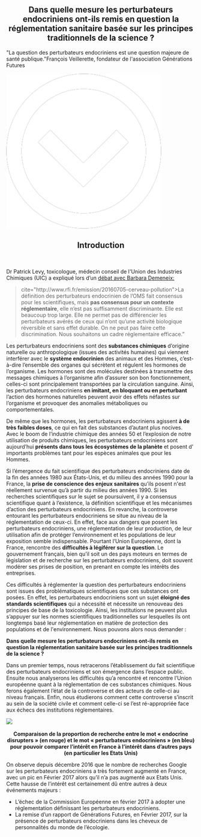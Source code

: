 <html>
<head>
<style> 

.dropbtn {
    margin-bottom: 1rem;
    background-color: rgba(255, 255, 255, 0.08);
    color: rgba(255, 255, 255, 0.7);
    border-color: rgba(255, 255, 255, 0.2);
    border-style: solid;
    border-width: 1px;
    border-radius: 0.3rem;
    transition: color 0.2s, background-color 0.2s, border-color 0.2s;
    cursor: pointer;
    padding: 0.75rem 1rem; 
}  

.dropdown {
    position: relative;
    display: inline-block;
}

.dropdown-content {
    display: none;
    position: absolute;
    background-color: rgba(105, 216, 243, 0.2);
    min-width: 160px;
    box-shadow: 0px 8px 16px 0px rgba(0,0,0,0.2);
    z-index: 1;
    border-color: rgba(255, 255, 255, 0.2);
    border-style: solid;
    border-width: 1px;
    border-radius: 0.3rem;
    padding: 0.75rem 1,5rem;
    width: 100%
} 

.dropdown-content a {
    color: black;
    padding: 12px 16px;
    text-decoration: none;
    display: block;
}

.dropdown-content a:hover {
    background-color: rgba(105, 216, 243, 0.2);
    border-color: rgba(255, 255, 255, 0.2);
    border-style: solid;
    border-width: 1px;
    border-radius: 0.3rem;

}

.dropdown:hover .dropdown-content {
    display: block;
    padding: 0.75rem 1rem;
}

.dropdown:hover .dropbtn {
    color: rgba(255, 255, 255, 0.8);
    text-decoration: none;
    background-color: rgba(255, 255, 255, 0.2);
    border-color: rgba(255, 255, 255, 0.3);
}


.section-accueil {
	display: block;
	min-height: 100%;
	width: 165%;
	margin-left: -267px;
	margin-bottom:0;
	margin-top:0;
}

#accueil {
       background-color: rgb(255, 124, 109);
}

#accueil p {
    color: black;
}

#introduction {
       background-color: rgb(44, 195, 161);
}


#sommaire {
  background-color: rgb(139, 201, 222);
}


#tonextsection img {
	width: 10vmin;
	height: 10vmin;
	margin-top: 3vmin;
}

</style>
</head>
<body>

<article class="article">

<div id="accueil" class="section-accueil">

<h1 style="text-align:center;" > Dans quelle mesure les perturbateurs endocriniens ont-ils remis en question la réglementation sanitaire basée sur les principes traditionnels de la science ? </h1>

<p>"La question des perturbateurs endocriniens est une question majeure de santé publique."François Veillerette, fondateur de l'association Générations Futures</p>

<a data-scroll id="tonextsection" href="https://controverses.github.io/perturbateurs-endocriniens/#introduction"><p text-align="center"><img src="media.md/arrow.png"></p></a>


</div>

<div id= "introduction" class="section-accueil" >
  <h1 style="text-align:center; align:justify;">Introduction</h1><br>

<p>Dr Patrick Levy, toxicologue, médecin conseil de l'Union des Industries Chimiques (UIC) a expliqué lors d’un <a href="http://www.rfi.fr/emission/20160705-cerveau-pollution">débat avec Barbara Demeneix:</a></p>

<p><blockquote>cite="http://www.rfi.fr/emission/20160705-cerveau-pollution">La définition des perturbateurs endocrinien de l’OMS fait consensus pour les scientifiques, mais <strong>pas consensus pour un contexte réglementaire</strong>, elle n’est pas suffisamment discriminante. Elle est beaucoup trop large. Elle ne permet pas de différencier les perturbateurs avérés de ceux qui n’ont qu’une activité biologique réversible et sans effet durable. On ne peut pas faire cette discrimination. Nous souhaitons un cadre réglementaire efficace.”</blockquote></p>

<p>Les perturbateurs endocriniens sont des <strong>substances chimiques</strong> d’origine naturelle ou anthropologique (issues des activités humaines) qui viennent interférer avec le <strong>système endocrinien</strong> des animaux et des Hommes, c’est-à-dire l’ensemble des organes qui sécrètent et régulent les hormones de l’organisme. Les hormones sont des molécules destinées à transmettre des messages chimiques à l’organisme afin d’assurer son bon fonctionnement, celles-ci sont principalement transportées par la circulation sanguine. Ainsi, les perturbateurs endocriniens <strong>en imitant, en bloquant ou en perturbant</strong> l’action des hormones naturelles peuvent avoir des effets néfastes sur l’organisme et provoquer des anomalies métaboliques ou comportementales.</p> 

<p>De même que les hormones, les perturbateurs endocriniens agissent <strong>à de très faibles doses</strong>, ce qui en fait des substances d’autant plus nocives. Avec le boom de l’industrie chimique des années 50 et l’explosion de notre utilisation de produits chimiques, les perturbateurs endocriniens sont aujourd’hui <strong>présents dans tous les écosystèmes de la planète</strong> et posent d’ importants problèmes tant pour les espèces animales que pour les Hommes.</p>

<p> Si l’émergence du fait scientifique des perturbateurs endocriniens date de la fin des années 1980 aux États-Unis, et du milieu des années 1990 pour la France, la <strong>prise de conscience des enjeux sanitaires</strong> qu’ils posent n'est réellement survenue qu’à partir du milieu des années 1990. Si les recherches scientifiques sur le sujet se poursuivent, il y a consensus scientifique quant à l’existence, la définition scientifique et les mécanismes d’action des perturbateurs endocriniens. En revanche, la controverse entourant les perturbateurs endocriniens se situe au niveau de la réglementation de ceux-ci. En effet, face aux dangers que posent les perturbateurs endocriniens, une réglementation de leur production, de leur utilisation afin de protéger l’environnement et les populations de leur exposition semble indispensable. Pourtant l’Union Européenne, dont la France, rencontre des <strong>difficultés à légiférer sur la question</strong>. Le gouvernement français, bien qu’il soit un des pays moteurs en termes de législation et de recherche sur les perturbateurs endocriniens, doit souvent modérer ses prises de position, en prenant en compte les intérêts des entreprises.</p> 

<p>Ces difficultés à réglementer la question des perturbateurs endocriniens sont issues des problématiques scientifiques que ces substances ont posées. En effet, les perturbateurs endocriniens sont un sujet <strong>éloigné des standards scientifiques</strong> qui a nécessité et nécessite un renouveau des principes de base de la toxicologie. Ainsi, les institutions ne peuvent plus s’appuyer sur les normes scientifiques traditionnelles sur lesquelles ils ont longtemps basé leur réglementation en matière de protection des populations et de l'environnement. Nous pouvons alors nous demander :</p>

<p><strong>Dans quelle mesure les perturbateurs endocriniens ont-ils remis en question la réglementation sanitaire basée sur les principes traditionnels de la science ?</strong></p> 


<p>Dans un premier temps, nous retracerons l’établissement du fait scientifique des perturbateurs endocriniens et son émergence dans l’espace public. Ensuite nous analyserons les difficultés qu’a rencontré et rencontre  l’Union européenne quant à la réglementation de ces substances chimiques. Nous ferons également l’état de la controverse et des acteurs de celle-ci au niveau français. Enfin, nous étudierons comment cette controverse s’inscrit au sein de la société civile et comment celle-ci se l’est ré-appropriée face aux échecs des institutions réglementaires.</p>

<a data-scroll id="tonextsection" href="https://controverses.github.io/perturbateurs-endocriniens/#sommaire"><p text-align="center"><img src="arrow.png"></p></a>

</div>

<div id= "sommaire" class="section-accueil">

<p align="center"><strong>Comparaison de la proportion de recherche entre le mot « endocrine disrupters » (en rouge) et le mot « perturbateurs endocriniens » (en bleu) pour pouvoir comparer l’intérêt en France à l’intérêt dans d’autres pays (en particulier les Etats Unis)</strong></p>

  <script type="text/javascript" src="https://ssl.gstatic.com/trends_nrtr/981_RC01/embed_loader.js"></script>
  <script type="text/javascript">
    trends.embed.renderExploreWidget("TIMESERIES", {"comparisonItem":[{"keyword":"perturbateurs endocriniens","geo":"","time":"all"},{"keyword":"endocrine disruptors","geo":"","time":"all"}],"category":0,"property":""}, {"exploreQuery":"date=all&q=perturbateurs%20endocriniens,endocrine%20disruptors","guestPath":"https://trends.google.fr:443/trends/embed/"});
  </script>

<p>On observe depuis décembre 2016 que le nombre de recherches Google sur les perturbateurs endocriniens a très fortement augmenté en France, avec un pic en Février 2017 alors qu’il n’a pas augmenté aux Etats Unis.
Cette hausse de l’intérêt est certainement dû entre autres à deux événements majeurs : 
<ul>
<li>L’échec de la Commission Européenne en février 2017 à adopter une réglementation définissant les perturbateurs endocriniens.</li>
<li>La remise d’un rapport de Générations Futures, en Février 2017, sur la présence de perturbateurs endocriniens dans les cheveux de personnalités du monde de l’écologie.</li>

</ul>

 </div>
   
</article>
</body>
</html>
